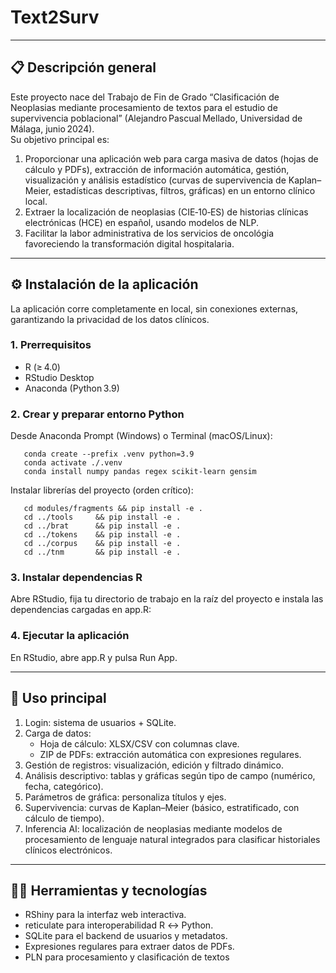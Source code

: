 # Text2Surv
---

## 📋 Descripción general

Este proyecto nace del Trabajo de Fin de Grado “Clasificación de Neoplasias mediante procesamiento de textos para el estudio de supervivencia poblacional” (Alejandro Pascual Mellado, Universidad de Málaga, junio 2024).  
Su objetivo principal es:
1. Proporcionar una aplicación web para carga masiva de datos (hojas de cálculo y PDFs), extracción de información automática, gestión, visualización y análisis estadístico (curvas de supervivencia de Kaplan–Meier, estadísticas descriptivas, filtros, gráficas) en un entorno clínico local.
2. Extraer la localización de neoplasias (CIE‑10‑ES) de historias clínicas electrónicas (HCE) en español, usando modelos de NLP.
3. Facilitar la labor administrativa de los servicios de oncológia favoreciendo la transformación digital hospitalaria.
---

## ⚙️ Instalación de la aplicación

La aplicación corre completamente en local, sin conexiones externas, garantizando la privacidad de los datos clínicos.

### 1. Prerrequisitos
   - R (≥ 4.0)  
   - RStudio Desktop  
   - Anaconda (Python 3.9)

### 2. Crear y preparar entorno Python

   Desde Anaconda Prompt (Windows) o Terminal (macOS/Linux):

	   conda create --prefix .venv python=3.9  
	   conda activate ./.venv  
	   conda install numpy pandas regex scikit-learn gensim  

   Instalar librerías del proyecto (orden crítico):
   
	   cd modules/fragments && pip install -e .  
	   cd ../tools     && pip install -e .  
	   cd ../brat      && pip install -e .  
	   cd ../tokens    && pip install -e .  
	   cd ../corpus    && pip install -e .  
	   cd ../tnm       && pip install -e .

### 3. Instalar dependencias R

   Abre RStudio, fija tu directorio de trabajo en la raíz del proyecto e instala las dependencias cargadas en app.R:

### 4. Ejecutar la aplicación

   En RStudio, abre app.R y pulsa Run App.  
   
---

## 🚀 Uso principal

1. Login: sistema de usuarios + SQLite.  
2. Carga de datos:
   - Hoja de cálculo: XLSX/CSV con columnas clave.  
   - ZIP de PDFs: extracción automática con expresiones regulares.  
3. Gestión de registros: visualización, edición y filtrado dinámico.  
4. Análisis descriptivo: tablas y gráficas según tipo de campo (numérico, fecha, categórico).  
5. Parámetros de gráfica: personaliza títulos y ejes.  
6. Supervivencia: curvas de Kaplan–Meier (básico, estratificado, con cálculo de tiempo).  
7. Inferencia AI: localización de neoplasias mediante modelos de procesamiento de lenguaje natural integrados para clasificar historiales clínicos electrónicos.

---

## 👩‍💻 Herramientas y tecnologías

- RShiny para la interfaz web interactiva.  
- reticulate para interoperabilidad R ↔️ Python.   
- SQLite para el backend de usuarios y metadatos.  
- Expresiones regulares para extraer datos de PDFs.
- PLN para procesamiento y clasificación de textos





	
